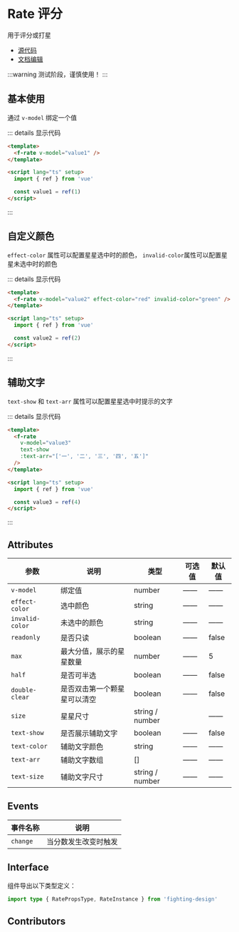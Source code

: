 # Rate 评分

用于评分或打星

- [源代码](https://github.com/FightingDesign/fighting-design/tree/master/packages/fighting-design/rate)
- [文档编辑](https://github.com/FightingDesign/fighting-design/blob/master/docs/docs/components/rate.md)

:::warning
测试阶段，谨慎使用！
:::

## 基本使用

通过 `v-model` 绑定一个值

<f-rate v-model="value1" />

::: details 显示代码

```html
<template>
  <f-rate v-model="value1" />
</template>

<script lang="ts" setup>
  import { ref } from 'vue'

  const value1 = ref(1)
</script>
```

:::

## 自定义颜色

`effect-color` 属性可以配置星星选中时的颜色， `invalid-color`属性可以配置星星未选中时的颜色

<f-rate v-model="value2" effect-color="red" invalid-color="green" />

::: details 显示代码

```html
<template>
  <f-rate v-model="value2" effect-color="red" invalid-color="green" />
</template>

<script lang="ts" setup>
  import { ref } from 'vue'

  const value2 = ref(2)
</script>
```

:::

## 辅助文字

`text-show` 和 `text-arr` 属性可以配置星星选中时提示的文字

<f-rate v-model="value3" text-show :text-arr="['一', '二', '三', '四', '五']" />

::: details 显示代码

```html
<template>
  <f-rate
    v-model="value3"
    text-show
    :text-arr="['一', '二', '三', '四', '五']"
  />
</template>

<script lang="ts" setup>
  import { ref } from 'vue'

  const value3 = ref(4)
</script>
```

:::

## Attributes

| 参数             | 说明                         | 类型            | 可选值 | 默认值 |
| ---------------- | ---------------------------- | --------------- | ------ | ------ |
| `v-model`        | 绑定值                       | number          | ——     | ——     |
| `effect-color`   | 选中颜色                     | string          | ——     | ——     |
| `invalid-color ` | 未选中的颜色                 | string          | ——     | ——     |
| `readonly`       | 是否只读                     | boolean         | ——     | false  |
| `max`            | 最大分值，展示的星星数量     | number          | ——     | 5      |
| `half`           | 是否可半选                   | boolean         | ——     | false  |
| `double-clear`   | 是否双击第一个颗星星可以清空 | boolean         | ——     | false  |
| `size`           | 星星尺寸                     | string / number |        | ——     |
| `text-show`      | 是否展示辅助文字             | boolean         | ——     | false  |
| `text-color`     | 辅助文字颜色                 | string          | ——     | ——     |
| `text-arr`       | 辅助文字数组                 | []              | ——     | ——     |
| `text-size`      | 辅助文字尺寸                 | string / number | ——     | ——     |

## Events

| 事件名称 | 说明                 |
| -------- | -------------------- |
| `change` | 当分数发生改变时触发 |

## Interface

组件导出以下类型定义：

```ts
import type { RatePropsType, RateInstance } from 'fighting-design'
```

## Contributors

<a href="https://github.com/Tyh2001" target="_blank">
  <f-avatar round src="https://avatars.githubusercontent.com/u/73180970?v=4" />
</a>

<a href="https://github.com/caicailv" target="_blank">
  <f-avatar round src="https://avatars.githubusercontent.com/u/46363316?v=4" />
</a>

<script setup>
  import { ref } from 'vue'

  const value1 = ref(2)
  const value2 = ref(3)
  const value3 = ref(4)
</script>
